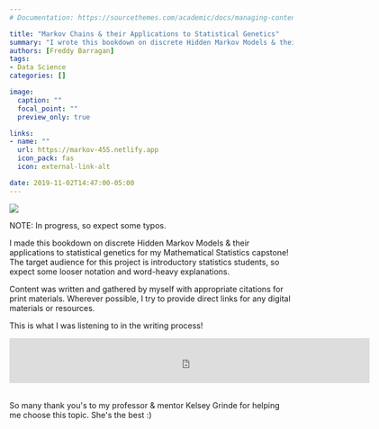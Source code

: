 ```yaml
---
# Documentation: https://sourcethemes.com/academic/docs/managing-content/

title: "Markov Chains & their Applications to Statistical Genetics"
summary: "I wrote this bookdown on discrete Hidden Markov Models & their applications to local ancestry inference!"
authors: [Freddy Barragan]
tags: 
- Data Science
categories: []

image:
  caption: ""
  focal_point: ""
  preview_only: true

links:
- name: ""
  url: https://markov-455.netlify.app
  icon_pack: fas
  icon: external-link-alt

date: 2019-11-02T14:47:00-05:00
---
```


![](/media/hmm.png)

NOTE: In progress, so expect some typos.

I made this bookdown on discrete Hidden Markov Models & their applications to statistical genetics for my Mathematical Statistics capstone! The target audience for this project is introductory statistics students, so expect some looser notation and word-heavy explanations.  

Content was written and gathered by myself with appropriate citations for print materials. Wherever possible, I try to provide direct links for any digital materials or resources.  

This is what I was listening to in the writing process!

<center>
<iframe src="https://open.spotify.com/embed/playlist/2E3MHGg0hFS424PI5hEUyM" width="640" height="80" frameborder="0" allowtransparency="true" allow="encrypted-media"></iframe>
</center>

<br> 

So many thank you's to my professor & mentor Kelsey Grinde for helping me choose this topic. She's the best :)